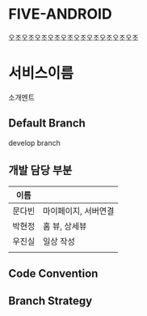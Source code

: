 # FIVE-ANDROID
오조오조오조오조오조오조오조오조오조오조


# 서비스이름

소개멘트

## Default Branch

develop branch

## 개발 담당 부분

| 이름 |  |
| --- | --- |
| 문다빈 | 마이페이지, 서버연결 |
| 박현정 | 홈 뷰, 상세뷰 |
| 우진실 | 일상 작성 |
|  |  |

## Code Convention

## Branch Strategy
